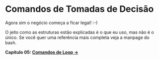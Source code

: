 # Comandos de Tomadas de Decisão

Agora sim o negócio começa a ficar legal! :-)

O jeito como as estruturas estão explicadas é o que eu uso, mas não
é o único. Se você quer uma referência mais completa veja a manpage do
bash.

**Capítulo 05: [Comandos de Loop →](https://github.com/redmanndotsh/bashscripting/tree/master/chapter-05)**
